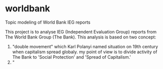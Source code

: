 # worldbank
Topic modeling of World Bank IEG reports

This project is to analyse IEG (Independent Evaluation Group) reports from The World Bank Group (The Bank).
This analysis is based on two concept:
1) "double movement" which Karl Polanyi named situation on 19th century when capitalism spread globaly. my point of view is to divide activity of The Bank to 'Social Protection' and 'Spread of Capitalism.'
2) "

